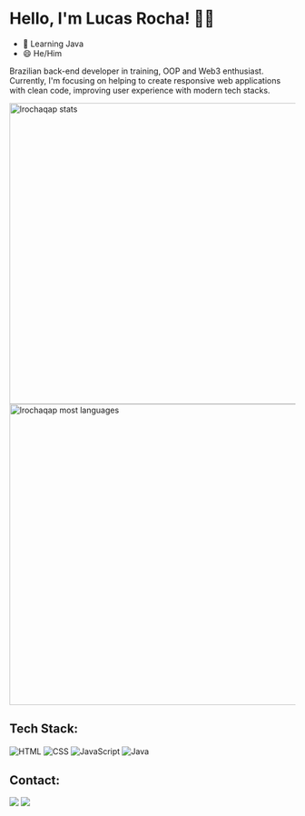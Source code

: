 # Hello, I'm Lucas Rocha! 👋🏾
- 🌱 Learning Java
- 😄 He/Him </br>

Brazilian back-end developer in training, OOP and Web3 enthusiast. Currently, I'm focusing on helping to create responsive web applications with clean code, improving user experience with modern tech stacks.

<p align="left">
<img width="530em" src="https://github-readme-stats.vercel.app/api?username=lrochaqap&show_icons=true&theme=vision-friendly-dark" alt="lrochaqap stats"/>
<img width="530em" src="https://github-readme-stats.vercel.app/api/top-langs/?username=lrochaqap&layout=compact&theme=vision-friendly-dark" alt="lrochaqap most languages"/>
</p>
  
   ## Tech Stack:
 
<div style="display: inline_block">
  <img align="center" alt="HTML" src="https://img.shields.io/badge/HTML5-E34F26?style=for-the-badge&logo=html5&logoColor=white">
  <img align="center" alt="CSS" src="https://img.shields.io/badge/CSS3-1572B6?style=for-the-badge&logo=css3&logoColor=white">
  <img align="center" alt="JavaScript" src="https://img.shields.io/badge/JavaScript-F7DF1E?style=for-the-badge&logo=javascript&logoColor=black">
  <img align="center" alt="Java" src="https://img.shields.io/badge/Java-ED8B00?style=for-the-badge&logo=java&logoColor=white">
</div>
  
  ## Contact:
  
<div>
   <a href="https://linkedin.com/in/lrochaqap/" target="_blank"><img src="https://img.shields.io/badge/LinkedIn-0077B5?style=for-the-badge&logo=linkedin&logoColor=white" target="_blank"></a>
<a href="https://twitter.com/lrochaqap" target="_blank"><img src="https://img.shields.io/badge/Twitter-1DA1F2?style=for-the-badge&logo=twitter&logoColor=white" target="_blank"></a>
</div>
